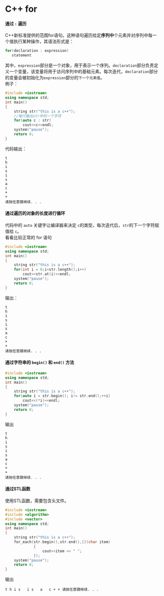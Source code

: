 # C++ for

<a name="GvcMx"></a>

#### 通过 `:` 遍历
C++新标准提供的范围for语句。这种语句遍历给定**序列中**个元素并对序列中每一个值执行某种操作，其语法形式是：
```cpp
for(declaration : expression)
   statement
```
其中，`expression`部分是一个对象，用于表示一个序列。`declaration`部分负责定义一个变量，该变量将用于访问序列中的基础元素。每次迭代，`declaration`部分的变量会被初始化为`expression`部分的`下一个元素值`。<br />例子：
```cpp
#include <iostream>
using namespace std;
int main()
{
    string str("this is a c++");
    //每行输出str中的一个字符
    for(auto c : str)
        cout<<c<<endl;
    system("pause");
    return 0;
}
```
代码输出：
```
t
h
i
s
i
s
a
c
+
+
请按任意键继续. . .
```
<a name="Gqkfb"></a>
#### 通过遍历的对象的长度进行循环
代码中的 `auto` 关键字让编译器来决定 `c`的类型，每次迭代后，`str`的下一个字符赋值给 `c`。<br />看看比较正常的 for 语句
```cpp
#include <iostream>
using namespace std;
int main()
{
    string str("this is a c++");
    for(int i = 0;i<str.length();i++)
        cout<<str.at(i)<<endl;
    system("pause");
    return 0;
}
```
输出：
```
t
h
i
s
i
s
a
c
+
+
请按任意键继续. . .
```
<a name="qamgd"></a>
#### 通过字符串的 `begin()` 和 `end()` 方法
```cpp
#include <iostream>
using namespace std;
int main()
{
    string str("this is a c++");
    for(auto i = str.begin(); i!= str.end();++i)
        cout<<(*i)<<endl;
    system("pause");
    return 0;
}
```
输出
```
t
h
i
s
i
s
a
c
+
+
请按任意键继续. . .
```


#### 通过STL函数

使用STL函数，需要包含头文件。
```cpp
#include <iostream>
#include <algorithm>
#include <vector> 
using namespace std;
int main()
{
    string str("this is a c++");
    for_each(str.begin(),str.end(),[](char item)
             {
                 cout<<item << " ";
             });
    system("pause");
    return 0;
}
```
输出
```
t h i s   i s   a   c + + 请按任意键继续. . .
```
